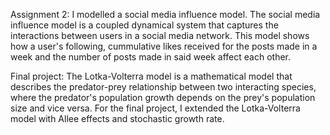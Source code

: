 Assignment 2: I modelled a social media influence model. The social media influence model is a coupled dynamical system that captures the interactions between users in a social media network. This model shows how a user's following, cummulative likes received for the posts made in a week and the number of posts made in said week affect each other.

Final project: The Lotka-Volterra model is a mathematical model that describes the predator-prey relationship between two interacting species, where the predator's population growth depends on the prey's population size and vice versa. For the final project, I extended the Lotka-Volterra model with Allee effects and stochastic growth rate. 
